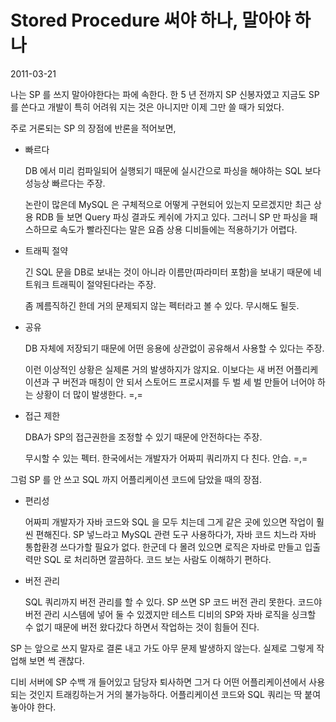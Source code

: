 # Stored Procedure 써야 하나, 말아야 하나

2011-03-21

나는 SP 를 쓰지 말아야한다는 파에 속한다.
한 5 년 전까지 SP 신봉자였고 지금도 SP 를 쓴다고 개발이 특히 어려워 지는 것은 아니지만
이제 그만 쓸 때가 되었다.

주로 거론되는 SP 의 장점에 반론을 적어보면,

* 빠르다

	DB 에서 미리 컴파일되어 실행되기 때문에 실시간으로 파싱을 해야하는 SQL 보다 성능상 빠르다는 주장.

	논란이 많은데 MySQL 은 구체적으로 어떻게 구현되어 있는지 모르겠지만
	최근 상용 RDB 들 보면 Query 파싱 결과도 케쉬에 가지고 있다.
	그러니 SP 만 파싱을 패스하므로 속도가 빨라진다는 말은 요즘 상용 디비들에는 적용하기가 어렵다.

* 트래픽 절약

	긴 SQL 문을 DB로 보내는 것이 아니라 이름만(파라미터 포함)을 보내기 때문에 네트워크 트래픽이 절약된다라는 주장.

	좀 께름직하긴 한데 거의 문제되지 않는 펙터라고 볼 수 있다. 무시해도 될듯.


* 공유

	DB 자체에 저장되기 때문에 어떤 응용에 상관없이 공유해서 사용할 수 있다는 주장.

	이런 이상적인 상황은 실제론 거의 발생하지가 않지요.
	이보다는 새 버전 어플리케이션과 구 버전과 매칭이 안 되서
	스토어드 프로시져를 두 벌 세 벌 만들어 너어야 하는 상황이 더 많이 발생한다. =,=


* 접근 제한

	DBA가 SP의 접근권한을 조정할 수 있기 때문에 안전하다는 주장.

	무시할 수 있는 펙터. 한국에서는 개발자가 어짜피 쿼리까지 다 친다. 안습. =,=


그럼 SP 를 안 쓰고 SQL 까지 어플리케이션 코드에 담았을 때의 장점.

* 편리성

	어짜피 개발자가 자바 코드와 SQL 을 모두 치는데 그게 같은 곳에 있으면 작업이 훨씬 편해진다.
	SP 넣느라고 MySQL 관련 도구 사용하다가, 자바 코드 치느라 자바 통합환경 쓰다가할 필요가 없다.
	한군데 다 몰려 있으면 로직은 자바로 만들고 입출력만 SQL 로 처리하면 깔끔하다.
	코드 보는 사람도 이해하기 편하다.


* 버전 관리

	SQL 쿼리까지 버전 관리를 할 수 있다.
	SP 쓰면 SP 코드 버전 관리 못한다.
	코드야 버전 관리 시스템에 넣어 둘 수 있겠지만
	테스트 디비의 SP와 자바 로직을 싱크할 수 없기 때문에
	버전 왔다갔다 하면서 작업하는 것이 힘들어 진다.


SP 는 앞으로 쓰지 말자로 결론 내고 가도 아무 문제 발생하지 않는다.
실제로 그렇게 작업해 보면 썩 괜찮다.

디비 서버에 SP 수백 개 들어있고 담당자 퇴사하면
그거 다 어떤 어플리케이션에서 사용되는 것인지 트래킹하는거 거의 불가능하다.
어플리케이션 코드와 SQL 쿼리는 딱 붙여 놓아야 한다.
